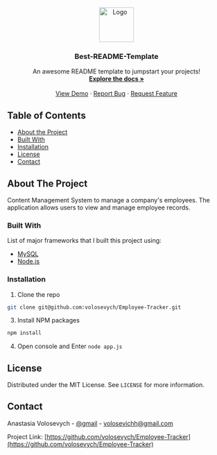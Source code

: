 <!-- PROJECT LOGO -->
<br />
<p align="center">
  <a href="https://github.com/othneildrew/Best-README-Template">
    <img src="images/logo.png" alt="Logo" width="80" height="80">
  </a>

  <h3 align="center">Best-README-Template</h3>

  <p align="center">
    An awesome README template to jumpstart your projects!
    <br />
    <a href="https://github.com/othneildrew/Best-README-Template"><strong>Explore the docs »</strong></a>
    <br />
    <br />
    <a href="https://github.com/othneildrew/Best-README-Template">View Demo</a>
    ·
    <a href="https://github.com/othneildrew/Best-README-Template/issues">Report Bug</a>
    ·
    <a href="https://github.com/othneildrew/Best-README-Template/issues">Request Feature</a>
  </p>
</p>



<!-- TABLE OF CONTENTS -->
## Table of Contents

* [About the Project](#about-the-project)
* [Built With](#built-with)
* [Installation](#installation)
* [License](#license)
* [Contact](#contact)

<!-- ABOUT THE PROJECT -->
## About The Project

<!-- video -->

Content Management System to manage a company's employees. The application allows users to view and manage employee records.

### Built With
List of major frameworks that I built this project using:

* [MySQL](https://www.mysql.com/)
* [Node.js](https://nodejs.org/en/)

### Installation

1. Clone the repo
```sh
git clone git@github.com:volosevych/Employee-Tracker.git
```
3. Install NPM packages
```sh
npm install
```
4. Open console and Enter `node app.js`

<!-- LICENSE -->
## License

Distributed under the MIT License. See `LICENSE` for more information.



<!-- CONTACT -->
## Contact

Anastasia Volosevych - [@gmail](gmail.com) - volosevichh@gmail.com

Project Link: [https://github.com/volosevych/Employee-Tracker](https://github.com/volosevych/Employee-Tracker)
